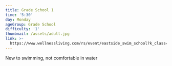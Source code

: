 ```yaml
---
title: Grade School 1
time: '5:30'
day: Monday
ageGroup: Grade School
difficulty: '1'
thumbnail: /assets/adult.jpg
link: >-
  https://www.wellnessliving.com/rs/event/eastside_swim_school?k_class=93276&k_class_tab=10908
---
```

New to swimming, not comfortable in water
